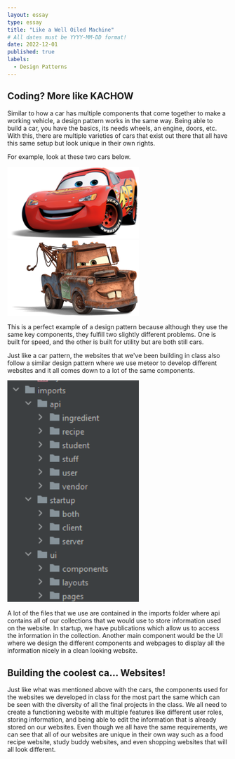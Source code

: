 ```yaml
---
layout: essay
type: essay
title: "Like a Well Oiled Machine"
# All dates must be YYYY-MM-DD format!
date: 2022-12-01
published: true
labels:
  - Design Patterns
---
```


## Coding? More like KACHOW 
Similar to how a car has multiple components that come together to make a working vehicle, a design pattern works in the same way. Being able to build a car, you have the basics, its needs wheels, an engine, doors, etc. With this, there are multiple varieties of cars that exist out there that all have this same setup but look unique in their own rights.

For example, look at these two cars below. 


<img width="300px" class="rounded float-start pe-4" src="../img/mcqueen.png"> <img width="300px" class="rounded float-start pe-4" src="../img/mater.png">

This is a perfect example of a design pattern because although they use the same key components, they fulfill two slightly different problems. One is built for speed, and the other is built for utility but are both still cars.

Just like a car pattern, the websites that we've been building in class also follow a similar design pattern where we use meteor to develop different websites and it all comes down to a lot of the same components.


<img width="300px" class="rounded float-start pe-4" src="../img/intellij.png">

A lot of the files that we use are contained in the imports folder where api contains all of our collections that we would use to store information used on the website. In startup, we have publications which allow us to access the information in the collection. Another main component would be the UI where we design the different components and webpages to display all the information nicely in a clean looking website.

## Building the coolest ca... Websites!
Just like what was mentioned above with the cars, the components used for the websites we developed in class for the most part the same which can be seen with the diversity of all the final projects in the class. We all need to create a functioning website with multiple features like different user roles, storing information, and being able to edit the information that is already stored on our websites. Even though we all have the same requirements, we can see that all of our websites are unique in their own way such as a food recipe website, study buddy websites, and even shopping websites that will all look different.
